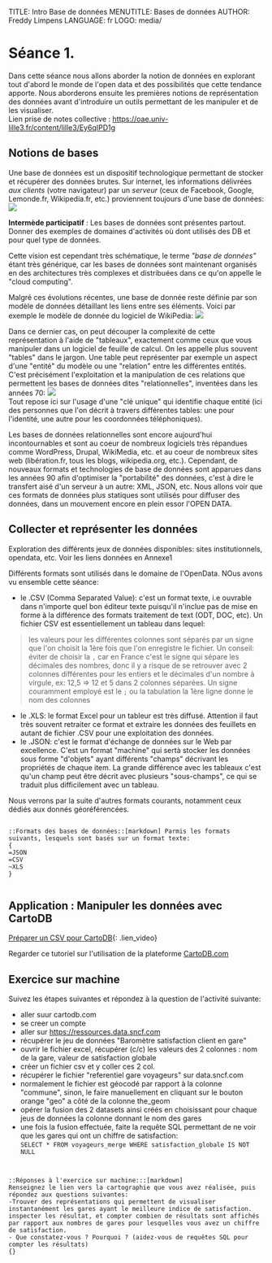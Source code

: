 TITLE: Intro Base de données
MENUTITLE: Bases de données
AUTHOR: Freddy Limpens
LANGUAGE: fr
LOGO: media/


# Séance 1.
Dans cette séance nous allons aborder la notion de données en explorant tout d'abord le monde de l'open data et des possibilités que cette tendance apporte. Nous aborderons ensuite les premières notions de représentation des données avant d'introduire un outils permettant de les manipuler et de les visualiser.  
Lien prise de notes collective : https://oae.univ-lille3.fr/content/lille3/Ey6qIPD1g

## Notions de bases
Une base de données est un dispositif technologique permettant de stocker et récupérer des données brutes. Sur internet, les informations délivrées *aux clients* (votre navigateur) par un *serveur* (ceux de Facebook, Google, Lemonde.fr, Wikipedia.fr, etc.) proviennent toujours d'une base de données:  
![](http://static.commentcamarche.net/www.commentcamarche.net/pictures/bdd-images-basecs.gif)  

 **Intermède participatif** : Les bases de données sont présentes partout. Donner des exemples de domaines d'activités où dont utilisés des DB et pour quel type de données.  
  
Cette vision est cependant très schématique, le terme *"base de données"* étant très générique, car les bases de données sont maintenant organisés en des architectures très complexes et distribuées dans ce qu'on appelle le "cloud computing".

Malgré ces évolutions récentes, une base de donnée reste définie par son modèle de données détaillant les liens entre ses éléments. Voici par exemple le modèle de donnée du logiciel de WikiPedia:
![](https://upload.wikimedia.org/wikipedia/commons/2/2c/Mediawiki_dbschema.svg)

Dans ce dernier cas, on peut découper la complexité de cette représentation à l'aide de "tableaux", exactement comme ceux que vous manipuler dans un logiciel de feuille de calcul. On les appelle plus souvent "tables" dans le jargon. Une table peut représenter par exemple un aspect d'une "entité" du modèle ou une "relation" entre les différentes entités. C'est précisément l'exploitation et la manipulation de ces relations que permettent les bases de données dites "relationnelles", inventées dans les années 70:
![](https://upload.wikimedia.org/wikipedia/commons/thumb/4/4c/Relational_key_SVG.svg/300px-Relational_key_SVG.svg.png)  
Tout repose ici sur l'usage d'une "clé unique" qui identifie chaque entité (ici des personnes que l'on décrit à travers différentes tables: une pour l'identité, une autre pour les coordonnées téléphoniques).   

Les bases de données relationnelles sont encore aujourd'hui incontournables et sont au coeur de nombreux logiciels très répandues comme WordPress, Drupal, WikiMedia, etc. et au coeur de nombreux sites web (libération.fr, tous les blogs, wikipedia.org, etc.). Cependant, de nouveaux formats et technologies de base de données sont apparues dans les années 90 afin d'optimiser la "portabilité" des données, c'est à dire le transfert aisé d'un serveur à un autre: XML, JSON, etc. Nous allons voir que ces formats de données plus statiques sont utilisés pour diffuser des données, dans un mouvement encore en plein essor l'OPEN DATA.

## Collecter et représenter les données

Exploration des différents jeux de données disponibles: sites institutionnels, opendata, etc. Voir les liens données en Annexe1

Différents formats sont utilisés dans le domaine de l'OpenData. NOus avons vu ensemble cette séance:
* le .CSV (Comma Separated Value): c'est un format texte, i.e ouvrable dans n'importe quel bon éditeur texte puisqu'il n'inclue pas de mise en forme à la différence des formats   traitement de text (ODT, DOC, etc). Un fichier CSV est essentiellement un tableau dans lequel:
> les valeurs pour les différentes colonnes sont séparés par un signe que l'on choisit la 1ère fois que l'on enregistre le fichier. Un conseil: éviter de choisir la `,` car en France c'est le signe qui sépare les décimales des nombres, donc il y a risque de se retrouver avec 2 colonnes différentes pour les entiers et le décimales d'un nombre à virgule, ex: 12,5 => 12 et 5 dans 2 colonnes séparées. Un signe couramment employé est le `;` ou la tabulation 
> la 1ère ligne donne le nom des colonnes  
* le .XLS: le format Excel pour un tableur est très diffusé. Attention il faut très souvent retraiter ce format et extraire les données des feuillets en autant de fichier .CSV pour une exploitation des données.
* le .JSON: c'est le format d'échange de données sur le Web par excellence. C'est un format "machine" qui sertà stocker les données sous forme "d'objets" ayant différents "champs" décrivant les propriétés de chaque item. La grande différence avec les tableaux c'est qu'un champ peut être décrit avec plusieurs "sous-champs", ce qui se traduit plus difficilement avec un tableau.  

Nous verrons par la suite d'autres formats courants, notamment ceux dédiés aux donnés géoréférencées.  

```comprehension

::Formats des bases de données::[markdown] Parmis les formats suivants, lesquels sont basés sur un format texte:
{
=JSON
=CSV
~XLS
}


```

## Application : Manipuler les données avec CartoDB

[Préparer un CSV pour CartoDB](https://player.vimeo.com/video/100105203){: .lien_video}

Regarder ce tutoriel sur l'utilisation de la plateforme [CartoDB.com](https://cartodb.com/)

## Exercice sur machine

Suivez les étapes suivantes et répondez à la question de l'activité suivante:

- aller suur cartodb.com
- se creer un compte
- aller sur https://ressources.data.sncf.com
- récupérer le jeu de données "Baromètre satisfaction client en gare"
- ouvrir le fichier excel, récupérer (c/c) les valeurs des 2 colonnes : nom de la gare, valeur de satisfaction globale
- créer un fichier csv et y coller ces 2 col. 
- récupérer le fichier "referentiel gare voyageurs" sur data.sncf.com
- normalement le fichier est géocodé par rapport à la colonne "commune", sinon, le faire manuellement en cliquant sur le bouton orange "geo" a côté de la colonne the_geom
- opérer la fusion des 2 datasets ainsi créés en choisissant pour chaque jeus de données la colonne donnant le nom des gares
- une fois la fusion effectuée, faite la requête SQL permettant de ne voir que les gares qui ont un chiffre de satisfaction:  
`
SELECT * FROM voyageurs_merge WHERE satisfaction_globale IS NOT NULL
`

```activite  


::Réponses à l'exercice sur machine:::[markdown]
Renseignez le lien vers la cartographie que vous avez réalisée, puis répondez aux questions suivantes:
-Trouver des représentations qui permettent de visualiser instantanément les gares ayant le meilleure indice de satisfaction. inspecter les résultat, et compter combien de résultats sont affichés par rapport aux nombres de gares pour lesquelles vous avez un chiffre de satisfaction. 
- Que constatez-vous ? Pourquoi ? (aidez-vous de requêtes SQL pour compter les résultats)
{}
    
    
```
